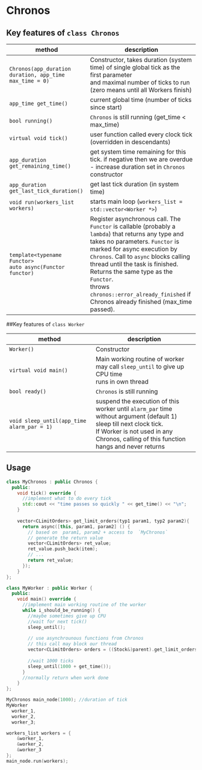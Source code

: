 # Chronos

## Key features of `class Chronos`

| method                                                         | description                                                                                                                                                                                                                                                                                                                                                                             |
|----------------------------------------------------------------|-----------------------------------------------------------------------------------------------------------------------------------------------------------------------------------------------------------------------------------------------------------------------------------------------------------------------------------------------------------------------------------------|
| `Chronos(app_duration duration, app_time max_time = 0)`        | Constructor, takes duration (system time) of single global tick as the first parameter <br/>and maximal number of ticks to run (zero means until all Workers finish)                                                                                                                                                                                                                    |
| `app_time get_time()`                                          | current global time (number of ticks since start)                                                                                                                                                                                                                                                                                                                                       |
| `bool running()`| `Chronos` is still running (get_time < max_time)                                                                                                                                                                                                                                                                                                                                        |
| `virtual void tick()`                                          | user function called every clock tick (overridden in descendants)                                                                                                                                                                                                                                                                                                                       |
| `app_duration get_remaining_time()`                            | get system time remaining for this tick. if negative then we are overdue - increase duration set in `Chronos` constructor                                                                                                                                                                                                                                                               |
| `app_duration get_last_tick_duration()`                        | get last tick duration (in system time)                                                                                                                                                                                                                                                                                                                                                 |
| `void run(workers_list workers)`                               | starts main loop  (`workers_list = std::vector<Worker *>`)                                                                                                                                                                                                                                                                                                                              |
| `template<typename Functor>`<br/>`auto async(Functor functor)` | Register asynchronous call. The `Functor` is callable (probably a `lambda`) that returns any type and takes no parameters. `Functor` is marked for async execution by `Chronos`. Call to `async` blocks calling thread until the task is finished. Returns the same type as the `Functor`.<br/> throws `chronos::error_already_finished` if Chronos already finished (max_time passed). |


##Key features of `class Worker`


| method                                     | description                                                                                                                                                                                                           |
|--------------------------------------------|-----------------------------------------------------------------------------------------------------------------------------------------------------------------------------------------------------------------------|
| `Worker()`                                 | Constructor                                                                                                                                                                                                           |
| `virtual void main()`                      | Main working routine of worker <br/> may call `sleep_until` to give up CPU time <br/>runs in own thread                                                                                                               |
| `bool ready()`                             | `Chronos` is still running                                                                                                                                                                                            |
| `void sleep_until(app_time alarm_par = 1)` | suspend the execution of this worker until `alarm_par` time <br/>without argument (default 1) sleep till next clock tick.<br/> If Worker is not used in any Chronos, calling of this function hangs and never returns |

## Usage

```c++
class MyChronos : public Chronos {
  public:
    void tick() override {
      //implement what to do every tick
      std::cout << "time passes so quickly " << get_time() << "\n";
    }
        
    vector<CLimitOrders> get_limit_orders(typ1 param1, typ2 param2){
      return async([this, param1, param2] () {
        // based on  param1, param2 + access to  `MyChronos`
        // generate the return value
        vector<CLimitOrders> ret_value;
        ret_value.push_back(item);
        // ...
        return ret_value;
      });
    }      
};

class MyWorker : public Worker {
  public:
    void main() override {
      //implement main working routine of the worker
      while i_should_be_running() {
        //maybe sometimes give up CPU
        //wait for next tick()
        sleep_until();
        
        // use asynchrounous functions from Chronos
        // this call may block our thread
        vector<CLimitOrders> orders = ((Stock&)parent).get_limit_orders(1,2);
       
        //wait 1000 ticks
        sleep_until(1000 + get_time());
      }
      //normally return when work done 
    }
};

MyChronos main_node(1000); //duration of tick
MyWorker 
  worker_1,
  worker_2,
  worker_3;

workers_list workers = {
    &worker_1,
    &worker_2,
    &worker_3
};
main_node.run(workers);

```